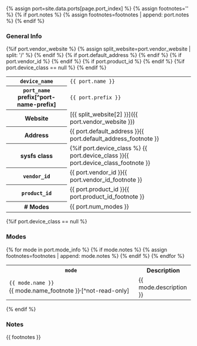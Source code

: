 {% assign port=site.data.ports[page.port_index] %}
{% assign footnotes='' %}
{% if port.notes %}
    {% assign footnotes=footnotes | append: port.notes %}
{% endif %}

<!-- the empty comments before and after the footnotes are to prevent unwanted
     spaces from being added between the spans -->

### General Info

<table id="sensor-info" class="table table-striped table-bordered">
    <tr class="{% cycle 'info': 'd0', 'd1' %}">
        <th><code>device_name</code></th>
        <td><code>{{ port.name }}</code></td>
    </tr>
    <tr>
        <th>
            <code>port_name</code>
            <span markdown="1" style="whitespace:no-break">prefix[^port-name-prefix]</span>
        </th>
        <td><code>{{ port.prefix }}</code></td>
    </tr>
    {%if port.vendor_website %}
    <tr class="{% cycle 'info': 'd0', 'd1' %}">
        <th>Website</th>
        {% assign split_website=port.vendor_website | split: '/' %}
        <td><span markdown="1">[{{ split_website[2] }}]({{ port.vendor_website }})</span></td>
    </tr>
    {% endif %}
    {% if port.default_address %}
    <tr class="{% cycle 'info': 'd0', 'd1' %}">
        <th>Address</th>
        <td>
            {{ port.default_address }}<!--
            {% if port.default_address_footnote %}
                --><span markdown="1">{{ port.default_address_footnote }}</span><!--
            {% endif %}
            -->
        </td>
    </tr>
    {% endif %}
    <tr class="{% cycle 'info': 'd0', 'd1' %}">
        <th>sysfs class</th>
        <td>
            {%if port.device_class %}
                <span markdown="1">{{ port.device_class }}</span><!--
            {% else %}
                <span markdown="1">[lego-port]</span><!--
            {% endif %}
            {%if port.device_class_footnote %}
                --><span markdown="1">{{ port.device_class_footnote }}</span><!--
            {% endif %}
            -->
        </td>
    </tr>
    {% if port.vendor_id %}
    <tr class="{% cycle 'info': 'd0', 'd1' %}">
        <th><code>vendor_id</code></th>
        <td>
            {{ port.vendor_id }}<!--
            {% if port.vendor_id_footnote %}
                --><span markdown="1">{{ port.vendor_id_footnote }}</span><!--
            {% endif %}
            -->
        </td>
    </tr>
    {% endif %}
    {% if port.product_id %}
    <tr class="{% cycle 'info': 'd0', 'd1' %}">
        <th><code>product_id</code></th>
        <td>
            {{ port.product_id }}<!--
            {% if port.product_id_footnote %}
                --><span markdown="1">{{ port.product_id_footnote }}</span><!--
            {% endif %}
            -->
        </td>
    </tr>
    {% endif %}
    {%if port.device_class == null %}
    <tr class="{% cycle 'info': 'd0', 'd1' %}">
        <th># Modes</th>
        <td>{{ port.num_modes }}</td>
    </tr>
    {% endif %}
</table>

{%if port.device_class == null %}
### Modes

<table id="sensor-modes" class="table table-striped table-bordered">
    <tr class="{% cycle 'modes': 'd0', 'd1' %}">
        <th><code>mode</code></th>
        <th>Description</th>
    </tr>
    {% for mode in port.mode_info %}
    {% if mode.notes %}
        {% assign footnotes=footnotes | append: mode.notes %}
    {% endif %}
    <tr class="{% cycle 'modes': 'd0', 'd1' %}">
        <td style="white-space:nowrap;">
            <code>{{ mode.name }}</code><!--
            {% if mode.name_footnote %}
                --><span markdown="1">{{ mode.name_footnote }}</span><!--
            {% endif %}
            {% if port.num_read_only_modes %}
                {% assign num_read_only_modes=port.num_read_only_modes | plus: 0 %}
                {%if forloop.index > num_read_only_modes %}
                    {% if mode.name_footnote %}
                        --><sup>,</sup><!--
                    {% endif %}
                    --><span markdown="1">[^not-read-only]</span><!--
                {% endif %}
            {% endif %}
            -->
        </td>
        <td><span markdown="1">{{ mode.description }}</span></td>
    </tr>
    {% endfor %}
</table>
{% endif %}

### Notes

{{ footnotes }}

[^port-name-prefix]: The full `port_name` is in the formt:

        [<parent-port-name>:]<prefix><n>

    For example, if we are looking a port 1 of a sensor mux plugged into port 2
    on the EV3, the port name might be `in2:mux1`.

[lego-port]: ../../drivers/lego-port-class